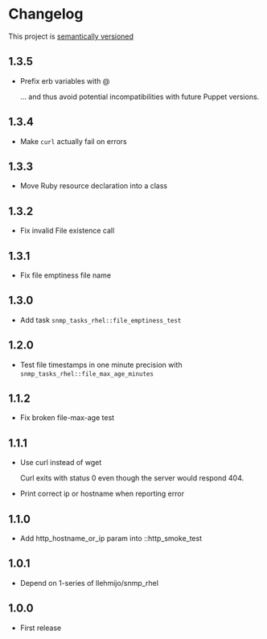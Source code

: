 # Changelog

This project is [semantically versioned](http://semver.org)

## 1.3.5

* Prefix erb variables with @

  ... and thus avoid potential incompatibilities with future Puppet versions.

## 1.3.4

* Make `curl` actually fail on errors

## 1.3.3

* Move Ruby resource declaration into a class

## 1.3.2

* Fix invalid File existence call

## 1.3.1

* Fix file emptiness file name

## 1.3.0

* Add task `snmp_tasks_rhel::file_emptiness_test`

## 1.2.0

* Test file timestamps in one minute precision with
  `snmp_tasks_rhel::file_max_age_minutes`

## 1.1.2

* Fix broken file-max-age test

## 1.1.1

* Use curl instead of wget

  Curl exits with status 0 even though the server would respond 404.

* Print correct ip or hostname when reporting error

## 1.1.0

* Add http_hostname_or_ip param into ::http_smoke_test

## 1.0.1

* Depend on 1-series of llehmijo/snmp_rhel

## 1.0.0

* First release
